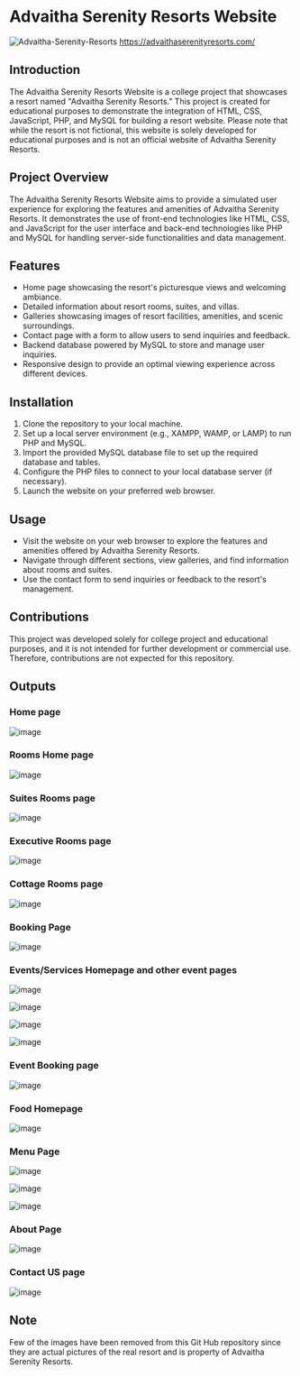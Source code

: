 # Advaitha Serenity Resorts Website

![Advaitha-Serenity-Resorts](https://github.com/sumukhsankarshana/Resort_Website/assets/115341766/cc4c68d0-0293-48a6-978b-1bc81a39aa27)
https://advaithaserenityresorts.com/

## Introduction

The Advaitha Serenity Resorts Website is a college project that showcases a resort named "Advaitha Serenity Resorts." This project is created for educational purposes to demonstrate the integration of HTML, CSS, JavaScript, PHP, and MySQL for building a resort website. Please note that while the resort is not fictional, this website is solely developed for educational purposes and is not an official website of Advaitha Serenity Resorts.

## Project Overview

The Advaitha Serenity Resorts Website aims to provide a simulated user experience for exploring the features and amenities of Advaitha Serenity Resorts. It demonstrates the use of front-end technologies like HTML, CSS, and JavaScript for the user interface and back-end technologies like PHP and MySQL for handling server-side functionalities and data management.

## Features

- Home page showcasing the resort's picturesque views and welcoming ambiance.
- Detailed information about resort rooms, suites, and villas.
- Galleries showcasing images of resort facilities, amenities, and scenic surroundings.
- Contact page with a form to allow users to send inquiries and feedback.
- Backend database powered by MySQL to store and manage user inquiries.
- Responsive design to provide an optimal viewing experience across different devices.

## Installation

1. Clone the repository to your local machine.
2. Set up a local server environment (e.g., XAMPP, WAMP, or LAMP) to run PHP and MySQL.
3. Import the provided MySQL database file to set up the required database and tables.
4. Configure the PHP files to connect to your local database server (if necessary).
5. Launch the website on your preferred web browser.

## Usage

- Visit the website on your web browser to explore the features and amenities offered by Advaitha Serenity Resorts.
- Navigate through different sections, view galleries, and find information about rooms and suites.
- Use the contact form to send inquiries or feedback to the resort's management.

## Contributions

This project was developed solely for college project and educational purposes, and it is not intended for further development or commercial use. Therefore, contributions are not expected for this repository.

## Outputs
### Home page
![image](https://github.com/sumukhsankarshana/Resort_Website/assets/115341766/dd6a0b1e-0270-4bfd-9c58-64564319b704)

### Rooms Home page
![image](https://github.com/sumukhsankarshana/Resort_Website/assets/115341766/006c1560-186c-4b80-86f6-b8a28d40b9e8)

### Suites Rooms page
![image](https://github.com/sumukhsankarshana/Resort_Website/assets/115341766/0902eb2f-e9b4-4805-afda-b97b6becbf3e)

### Executive Rooms page
![image](https://github.com/sumukhsankarshana/Resort_Website/assets/115341766/77725631-2cd3-4f29-8557-74ca27b613e4)

### Cottage Rooms page
![image](https://github.com/sumukhsankarshana/Resort_Website/assets/115341766/f47c1c44-a4c4-4654-84d4-c76db02c6693)

### Booking Page
![image](https://github.com/sumukhsankarshana/Resort_Website/assets/115341766/a6d62470-473b-40bd-a29e-460964de79ae)

### Events/Services Homepage and other event pages
![image](https://github.com/sumukhsankarshana/Resort_Website/assets/115341766/466f37c8-0cdc-4d88-a23d-475e4532fa66)

![image](https://github.com/sumukhsankarshana/Resort_Website/assets/115341766/919c7ccd-a7f6-4f1c-aa14-0883f7de9471)

![image](https://github.com/sumukhsankarshana/Resort_Website/assets/115341766/604bc1e0-a9b4-4c9d-a536-b3b6e53eeb44)

![image](https://github.com/sumukhsankarshana/Resort_Website/assets/115341766/2e7d7577-e0dd-42f4-9919-f05157c3e5b1)

### Event Booking page 
![image](https://github.com/sumukhsankarshana/Resort_Website/assets/115341766/3943615d-195d-4745-97ef-5d4763218e13)

### Food Homepage
![image](https://github.com/sumukhsankarshana/Resort_Website/assets/115341766/10d44845-2463-4e4b-a488-999019862d88)

### Menu Page
![image](https://github.com/sumukhsankarshana/Resort_Website/assets/115341766/5b235947-fed5-4df8-8f85-88306707f605)

![image](https://github.com/sumukhsankarshana/Resort_Website/assets/115341766/076f400b-ce09-47b3-acf1-d8d590162511)

![image](https://github.com/sumukhsankarshana/Resort_Website/assets/115341766/94412249-a84e-4924-8cc2-5bfa0efbb611)

### About Page
![image](https://github.com/sumukhsankarshana/Resort_Website/assets/115341766/9fb11023-acca-4039-b490-37d071826e27)

### Contact US page
![image](https://github.com/sumukhsankarshana/Resort_Website/assets/115341766/6b4edb18-d1b3-45aa-b83b-3760462f0757)


##  Note
Few of the images have been removed from this Git Hub repository since they are actual pictures of the real resort and is property of Advaitha Serenity Resorts.





